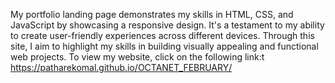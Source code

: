 My portfolio landing page demonstrates my skills in HTML, CSS, and JavaScript by showcasing a responsive design. It's a testament to my ability to create user-friendly experiences across different devices. Through this site, I aim to highlight my skills in building visually appealing and functional web projects. To view my website, click on the following link:t https://patharekomal.github.io/OCTANET_FEBRUARY/
